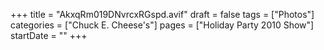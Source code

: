 +++
title = "AkxqRm019DNvrcxRGspd.avif"
draft = false
tags = ["Photos"]
categories = ["Chuck E. Cheese's"]
pages = ["Holiday Party 2010 Show"]
startDate = ""
+++
